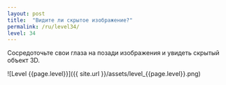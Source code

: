 ```yaml
---
layout: post
title:  "Видите ли скрытое изображение?"
permalink: /ru/level34/
level: 34
---
```

Сосредоточьте свои глаза на позади изображения и увидеть скрытый объект 3D.

![Level {{page.level}}]({{ site.url }}/assets/level_{{page.level}}.png)